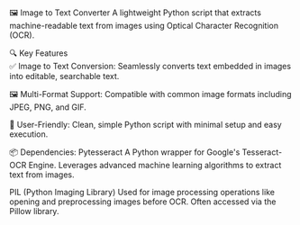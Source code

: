 🖼️ Image to Text Converter
A lightweight Python script that extracts machine-readable text from images using Optical Character Recognition (OCR).

🔍 Key Features<br>
✅ Image to Text Conversion: 
Seamlessly converts text embedded in images into editable, searchable text.

🖼️ Multi-Format Support: 
Compatible with common image formats including JPEG, PNG, and GIF.

🚀 User-Friendly: 
Clean, simple Python script with minimal setup and easy execution.

📦 Dependencies: 
Pytesseract
A Python wrapper for Google's Tesseract-OCR Engine. Leverages advanced machine learning algorithms to extract text from images.

PIL (Python Imaging Library)
Used for image processing operations like opening and preprocessing images before OCR. Often accessed via the Pillow library.
